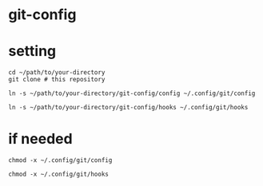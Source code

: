 # git-config

# setting
```
cd ~/path/to/your-directory
git clone # this repository
```
```
ln -s ~/path/to/your-directory/git-config/config ~/.config/git/config
```
```
ln -s ~/path/to/your-directory/git-config/hooks ~/.config/git/hooks
```
# if needed
```
chmod -x ~/.config/git/config
```
```
chmod -x ~/.config/git/hooks
```
